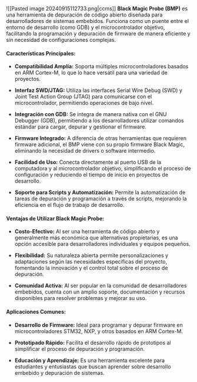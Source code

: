 ![[Pasted image 20240915112733.png|ccms]]
**Black Magic Probe (BMP)** es una herramienta de depuración de código abierto diseñada para desarrolladores de sistemas embebidos. Funciona como un puente entre el entorno de desarrollo (como GDB) y el microcontrolador objetivo, facilitando la programación y depuración de firmware de manera eficiente y sin necesidad de configuraciones complejas.
#### **Características Principales:**

- **Compatibilidad Amplia:** Soporta múltiples microcontroladores basados en ARM Cortex-M, lo que lo hace versátil para una variedad de proyectos.
    
- **Interfaz SWD/JTAG:** Utiliza las interfaces Serial Wire Debug (SWD) y Joint Test Action Group (JTAG) para comunicarse con el microcontrolador, permitiendo operaciones de bajo nivel.
    
- **Integración con GDB:** Se integra de manera nativa con el GNU Debugger (GDB), permitiendo a los desarrolladores utilizar comandos estándar para cargar, depurar y gestionar el firmware.
    
- **Firmware Integrado:** A diferencia de otras herramientas que requieren firmware adicional, el BMP viene con su propio firmware Black Magic, eliminando la necesidad de drivers o software intermedio.
    
- **Facilidad de Uso:** Conecta directamente al puerto USB de la computadora y al microcontrolador objetivo, simplificando el proceso de configuración y reduciendo el tiempo de inicio en proyectos de desarrollo.
    
- **Soporte para Scripts y Automatización:** Permite la automatización de tareas de depuración y programación a través de scripts, mejorando la eficiencia en el flujo de trabajo de desarrollo.
    

#### **Ventajas de Utilizar Black Magic Probe:**

- **Costo-Efectivo:** Al ser una herramienta de código abierto y generalmente más económica que alternativas propietarias, es una opción accesible para desarrolladores individuales y equipos pequeños.
    
- **Flexibilidad:** Su naturaleza abierta permite personalizaciones y adaptaciones según las necesidades específicas del proyecto, fomentando la innovación y el control total sobre el proceso de depuración.
    
- **Comunidad Activa:** Al ser popular en la comunidad de desarrolladores embebidos, cuenta con un amplio soporte, documentación y recursos disponibles para resolver problemas y mejorar su uso.
    

#### **Aplicaciones Comunes:**

- **Desarrollo de Firmware:** Ideal para programar y depurar firmware en microcontroladores STM32, NXP, y otros basados en ARM Cortex-M.
    
- **Prototipado Rápido:** Facilita el desarrollo rápido de prototipos al simplificar el proceso de depuración y programación.
    
- **Educación y Aprendizaje:** Es una herramienta excelente para estudiantes y entusiastas que buscan aprender sobre desarrollo embebido y depuración de sistemas.
